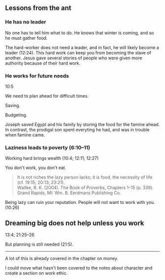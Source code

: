 ## Lessons from the ant

### He has no leader

No one has to tell him what to do. He knows that winter is coming, and so he must gather food.

The hard-worker does not need a leader, and in fact, he will likely become a leader (12:24). This hard work can keep you from becoming the slave of another. Jesus gave several stories of people who were given more authority because of their hard work.

### He works for future needs

10:5

We need to plan ahead for difficult times.

Saving.

Budgeting.

Joseph saved Egypt and his family by storing the food for the famine ahead. In contrast, the prodigal son spent everyting he had, and was in trouble when famine came.

### Laziness leads to poverty (6:10&ndash;11)

Working hard brings wealth (10:4; 12:11; 12:27)

You don't work, you don't eat.

> It is not riches the lazy person lacks; it is food, the necessity of life (cf. 19:15; 20:13; 23:21).  
> Waltke, B. K. (2004). The Book of Proverbs, Chapters 1–15 (p. 339). Grand Rapids, MI: Wm. B. Eerdmans Publishing Co.

Being lazy can ruin your reputation. People will not want to work with you. (10:26)

## Dreaming big does not help unless you work

13:4; 21:25&ndash;26

But planning is still needed (21:5).

****************************************************

A lot of this is already covered in the chapter on money.

I could move what hasn't been covered to the notes about character and create a section on work ethic.